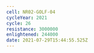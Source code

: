```yaml
---
cell: NR02-GOLF-04
cycleYear: 2021
cycle: 26
resistance: 3000000
enlightened: 244000
date: 2021-07-29T15:44:55.525Z
---
```

